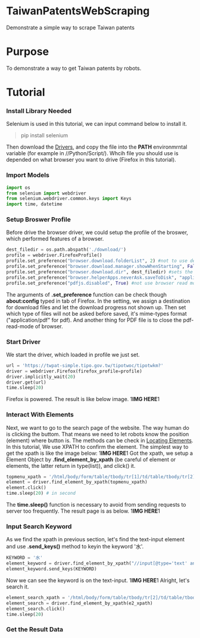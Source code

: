 # TaiwanPatentsWebScraping
Demonstrate a simple way to scrape Taiwan patents 
# Purpose
To demonstrate a way to get Taiwan patents by robots.
# Tutorial


### Install Library Needed
Selenium is used in this tutorial, we can input command below to install it.
>pip install selenium

Then download the [Drivers](https://selenium-python.readthedocs.io/installation.html#drivers), and copy the file into the **PATH** environmrntal variable (for example in //Python/Script/). Whcih file you should use is depended on what browser you want to drive (Firefox in this tutorial).


### Import Models
```python
import os
from selenium import webdriver
from selenium.webdriver.common.keys import Keys
import time, datetime
```


### Setup Broswer Profile
Before drive the browser driver, we could setup the profile of the broswer, which performed features of a browser.
```python
dest_filedir = os.path.abspath('./download/')
profile = webdriver.FirefoxProfile()
profile.set_preference("browser.download.folderList", 2) #not to use default Downloads directory
profile.set_preference("browser.download.manager.showWhenStarting", False) #showing download progress
profile.set_preference("browser.download.dir", dest_filedir) #sets the directory for downloads
profile.set_preference("browser.helperApps.neverAsk.saveToDisk", "application/pdf") #automatically download the files of the selected mime-types
profile.set_preference("pdfjs.disabled", True) #not use browser read mode
```
The arguments of **.set_preference** function can be check though **about:config** typed in tab of Firefox.
In the setting, we assign a destination for download files and let the download progress not shown up. Then set which type of files will not be asked before saved, it's mime-types format ("application/pdf" for pdf). And another thing for PDF file is to close the pdf-read-mode of browser.


### Start Driver
We start the driver, which loaded in profile we just set.
```python
url = 'https://twpat-simple.tipo.gov.tw/tipotwoc/tipotwkm?'
driver = webdriver.Firefox(firefox_profile=profile)
driver.implicitly_wait(20)
driver.get(url)
time.sleep(20)
```
Firefox is powered. The result is like below image.
1**IMG HERE**1


### Interact With Elements
Next, we want to go to the search page of the website. The way human do is clicking the buttom. That means we need to let robots know the position (element) where button is. The methods can be check in [Locating Elements](https://selenium-python.readthedocs.io/locating-elements.html#locating-elements). In this tutorial, We use XPATH to confirm the element. The simplest way to get the xpath is like the image below:
1**IMG HERE**1
Got the xpath, we setup a Element Object by **.find_element_by_xpath** (be careful of element or elements, the latter return in type(list)), and click() it. 
```python
topmenu_xpath = '/html/body/form/table/tbody/tr[1]/td/table/tbody/tr[2]/td/table/tbody/tr/td/div/ul/li[4]/a'
element = driver.find_element_by_xpath(topmenu_xpath)
element.click()
time.sleep(20) # in second
```
The **time.sleep()** function is necessary to avoid from sending requests to server too frequently. The result page is as below.
1**IMG HERE**1


### Input Search Keyword
As we find the xpath in previous section, let's find the text-input element and use **.send_keys()** method to keyin the keyword '水'.
```python
KEYWORD = '水'
element_keyword = driver.find_element_by_xpath("//input[@type='text' and @name='_1_1_T']")
element_keyword.send_keys(KEYWORD)
```
Now we can see the keyword is on the text-input.
1**IMG HERE**1
Alright, let's search it.
```python
element_search_xpath = '/html/body/form/table/tbody/tr[2]/td/table/tbody/tr/td/table/tbody/tr[3]/td/table/tbody/tr[4]/td/table[2]/tbody/tr[1]/td[3]/input[1]'
element_search = driver.find_element_by_xpath(e2_xpath)
element_search.click()
time.sleep(20)
```


### Get the Result Data
